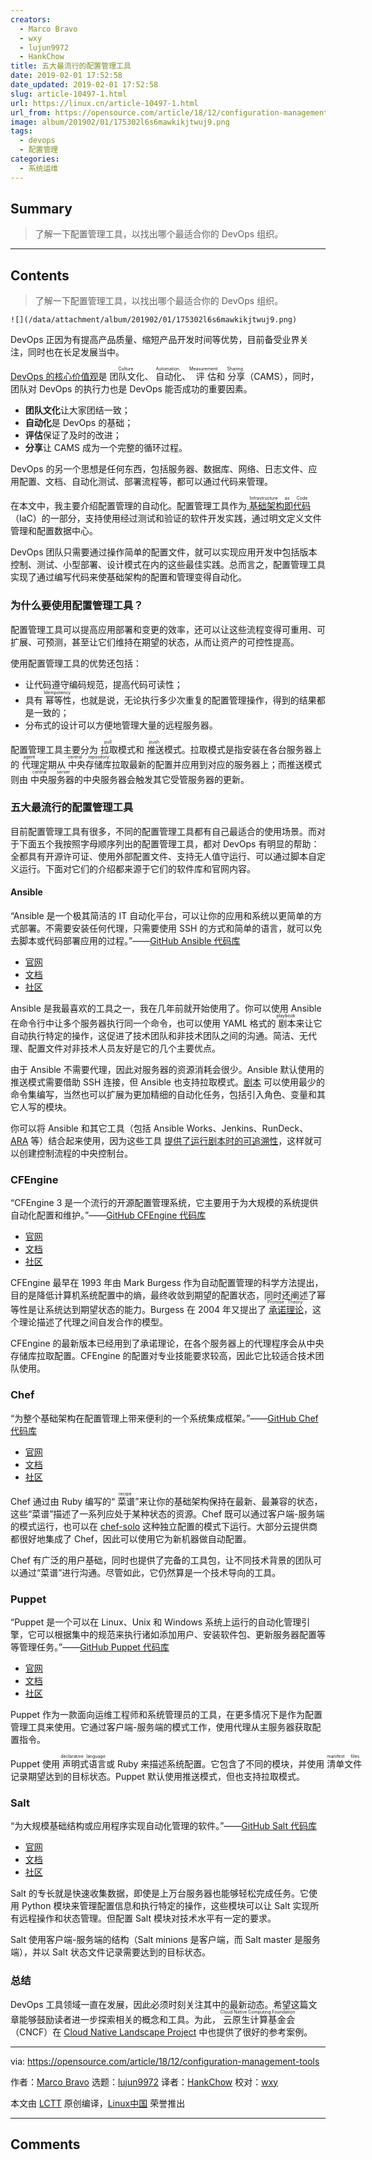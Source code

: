```yaml
---
creators:
  - Marco Bravo
  - wxy
  - lujun9972
  - HankChow
title: 五大最流行的配置管理工具
date: 2019-02-01 17:52:58
date_updated: 2019-02-01 17:52:58
slug: article-10497-1.html
url: https://linux.cn/article-10497-1.html
url_from: https://opensource.com/article/18/12/configuration-management-tools
image: album/201902/01/175302l6s6mawkikjtwuj9.png
tags:
  - devops
  - 配置管理
categories:
  - 系统运维
---
```


## Summary

> 了解一下配置管理工具，以找出哪个最适合你的 DevOps 组织。

***

<!-- more -->

## Contents

> 
> 了解一下配置管理工具，以找出哪个最适合你的 DevOps 组织。
> 
> 
> 

`![](/data/attachment/album/201902/01/175302l6s6mawkikjtwuj9.png)`

DevOps 正因为有提高产品质量、缩短产品开发时间等优势，目前备受业界关注，同时也在长足发展当中。

[DevOps 的核心价值观](https://www.oreilly.com/learning/why-use-terraform)是<ruby> 团队文化 <rt>  Culture </rt></ruby>、<ruby> 自动化 <rt>  Automation </rt></ruby>、<ruby> 评估 <rt>  Measurement </rt></ruby>和<ruby> 分享 <rt>  Sharing </rt></ruby>（CAMS），同时，团队对 DevOps 的执行力也是 DevOps 能否成功的重要因素。

* **团队文化**让大家团结一致；
* **自动化**是 DevOps 的基础；
* **评估**保证了及时的改进；
* **分享**让 CAMS 成为一个完整的循环过程。

DevOps 的另一个思想是任何东西，包括服务器、数据库、网络、日志文件、应用配置、文档、自动化测试、部署流程等，都可以通过代码来管理。

在本文中，我主要介绍配置管理的自动化。配置管理工具作为[<ruby> 基础架构即代码 <rt>  Infrastructure as Code </rt></ruby>](https://www.oreilly.com/library/view/infrastructure-as-code/9781491924334/ch04.html)（IaC）的一部分，支持使用经过测试和验证的软件开发实践，通过明文定义文件管理和配置数据中心。

DevOps 团队只需要通过操作简单的配置文件，就可以实现应用开发中包括版本控制、测试、小型部署、设计模式在内的这些最佳实践。总而言之，配置管理工具实现了通过编写代码来使基础架构的配置和管理变得自动化。

### 为什么要使用配置管理工具？

配置管理工具可以提高应用部署和变更的效率，还可以让这些流程变得可重用、可扩展、可预测，甚至让它们维持在期望的状态，从而让资产的可控性提高。

使用配置管理工具的优势还包括：

* 让代码遵守编码规范，提高代码可读性；
* 具有<ruby> 幂等性 <rt>  Idempotency </rt></ruby>，也就是说，无论执行多少次重复的配置管理操作，得到的结果都是一致的；
* 分布式的设计可以方便地管理大量的远程服务器。

配置管理工具主要分为<ruby> 拉取 <rt>  pull </rt></ruby>模式和<ruby> 推送 <rt>  push </rt></ruby>模式。拉取模式是指安装在各台服务器上的<ruby> 代理 <rt>  agent </rt></ruby>定期从<ruby> 中央存储库 <rt>  central repository </rt></ruby>拉取最新的配置并应用到对应的服务器上；而推送模式则由<ruby> 中央服务器 <rt>  central server </rt></ruby>的中央服务器会触发其它受管服务器的更新。

### 五大最流行的配置管理工具

目前配置管理工具有很多，不同的配置管理工具都有自己最适合的使用场景。而对于下面五个我按照字母顺序列出的配置管理工具，都对 DevOps 有明显的帮助：全都具有开源许可证、使用外部配置文件、支持无人值守运行、可以通过脚本自定义运行。下面对它们的介绍都来源于它们的软件库和官网内容。

#### Ansible

“Ansible 是一个极其简洁的 IT 自动化平台，可以让你的应用和系统以更简单的方式部署。不需要安装任何代理，只需要使用 SSH 的方式和简单的语言，就可以免去脚本或代码部署应用的过程。”——[GitHub Ansible 代码库](https://github.com/ansible/ansible)

* [官网](https://www.ansible.com/)
* [文档](https://docs.ansible.com/ansible/)
* [社区](https://www.ansible.com/community)

Ansible 是我最喜欢的工具之一，我在几年前就开始使用了。你可以使用 Ansible 在命令行中让多个服务器执行同一个命令，也可以使用 YAML 格式的<ruby> 剧本 <rt>  playbook </rt></ruby>来让它自动执行特定的操作，这促进了技术团队和非技术团队之间的沟通。简洁、无代理、配置文件对非技术人员友好是它的几个主要优点。

由于 Ansible 不需要代理，因此对服务器的资源消耗会很少。Ansible 默认使用的推送模式需要借助 SSH 连接，但 Ansible 也支持拉取模式。[剧本](https://opensource.com/article/18/8/ansible-playbooks-you-should-try) 可以使用最少的命令集编写，当然也可以扩展为更加精细的自动化任务，包括引入角色、变量和其它人写的模块。

你可以将 Ansible 和其它工具（包括 Ansible Works、Jenkins、RunDeck、[ARA](https://github.com/openstack/ara) 等）结合起来使用，因为这些工具 [提供了运行剧本时的可追溯性](https://opensource.com/article/18/5/analyzing-ansible-runs-using-ara)，这样就可以创建控制流程的中央控制台。

### CFEngine

“CFEngine 3 是一个流行的开源配置管理系统，它主要用于为大规模的系统提供自动化配置和维护。”——[GitHub CFEngine 代码库](https://github.com/cfengine/core)

* [官网](https://cfengine.com/)
* [文档](https://docs.cfengine.com/docs/3.12/)
* [社区](https://cfengine.com/community/)

CFEngine 最早在 1993 年由 Mark Burgess 作为自动配置管理的科学方法提出，目的是降低计算机系统配置中的熵，最终收敛到期望的配置状态，同时还阐述了幂等性是让系统达到期望状态的能力。Burgess 在 2004 年又提出了<ruby> <a href="https://en.wikipedia.org/wiki/Promise_theory">  承诺理论 </a> <rt>  Promise Theory </rt></ruby>，这个理论描述了代理之间自发合作的模型。

CFEngine 的最新版本已经用到了承诺理论，在各个服务器上的代理程序会从中央存储库拉取配置。CFEngine 的配置对专业技能要求较高，因此它比较适合技术团队使用。

### Chef

“为整个基础架构在配置管理上带来便利的一个系统集成框架。”——[GitHub Chef 代码库](https://github.com/chef/chef)

* [官网](http://www.chef.io/chef/)
* [文档](https://docs.chef.io/)
* [社区](https://www.chef.io/community/)

Chef 通过由 Ruby 编写的“<ruby> 菜谱 <rt>  recipe </rt></ruby>”来让你的基础架构保持在最新、最兼容的状态，这些“菜谱”描述了一系列应处于某种状态的资源。Chef 既可以通过客户端-服务端的模式运行，也可以在 [chef-solo](https://docs.chef.io/chef_solo.html) 这种独立配置的模式下运行。大部分云提供商都很好地集成了 Chef，因此可以使用它为新机器做自动配置。

Chef 有广泛的用户基础，同时也提供了完备的工具包，让不同技术背景的团队可以通过“菜谱”进行沟通。尽管如此，它仍然算是一个技术导向的工具。

### Puppet

“Puppet 是一个可以在 Linux、Unix 和 Windows 系统上运行的自动化管理引擎，它可以根据集中的规范来执行诸如添加用户、安装软件包、更新服务器配置等等管理任务。”——[GitHub Puppet 代码库](https://github.com/puppetlabs/puppet)

* [官网](https://puppet.com/)
* [文档](https://puppet.com/docs)
* [社区](https://puppet.com/community)

Puppet 作为一款面向运维工程师和系统管理员的工具，在更多情况下是作为配置管理工具来使用。它通过客户端-服务端的模式工作，使用代理从主服务器获取配置指令。

Puppet 使用<ruby> 声明式语言 <rt>  declarative language </rt></ruby>或 Ruby 来描述系统配置。它包含了不同的模块，并使用<ruby> 清单文件 <rt>  manifest files </rt></ruby>记录期望达到的目标状态。Puppet 默认使用推送模式，但也支持拉取模式。

### Salt

“为大规模基础结构或应用程序实现自动化管理的软件。”——[GitHub Salt 代码库](https://github.com/saltstack/salt)

* [官网](https://www.saltstack.com/)
* [文档](https://docs.saltstack.com/en/latest/contents.html)
* [社区](https://www.saltstack.com/resources/community/)

Salt 的专长就是快速收集数据，即使是上万台服务器也能够轻松完成任务。它使用 Python 模块来管理配置信息和执行特定的操作，这些模块可以让 Salt 实现所有远程操作和状态管理。但配置 Salt 模块对技术水平有一定的要求。

Salt 使用客户端-服务端的结构（Salt minions 是客户端，而 Salt master 是服务端），并以 Salt 状态文件记录需要达到的目标状态。

### 总结

DevOps 工具领域一直在发展，因此必须时刻关注其中的最新动态。希望这篇文章能够鼓励读者进一步探索相关的概念和工具。为此，<ruby> 云原生计算基金会 <rt>  Cloud Native Computing Foundation </rt></ruby>（CNCF）在 [Cloud Native Landscape Project](https://github.com/cncf/landscape) 中也提供了很好的参考案例。

---

via: <https://opensource.com/article/18/12/configuration-management-tools>

作者：[Marco Bravo](https://opensource.com/users/marcobravo) 选题：[lujun9972](https://github.com/lujun9972) 译者：[HankChow](https://github.com/HankChow) 校对：[wxy](https://github.com/wxy)

本文由 [LCTT](https://github.com/LCTT/TranslateProject) 原创编译，[Linux中国](https://linux.cn/) 荣誉推出

***

## Comments
